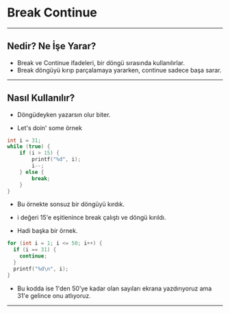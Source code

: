 # Break Continue

---

## Nedir? Ne İşe Yarar?

- Break ve Continue ifadeleri, bir döngü sırasında kullanılırlar.
- Break döngüyü kırıp parçalamaya yararken, continue sadece başa sarar.

---

## Nasıl Kullanılır?

- Döngüdeyken yazarsın olur biter.

- Let's doin' some örnek

```c
int i = 31;
while (true) {
    if (i > 15) {
        printf("%d", i);
        i--;
    } else {
        break;
    }
}
```

- Bu örnekte sonsuz bir döngüyü kırdık.
- i değeri 15'e eşitlenince break çalıştı ve döngü kırıldı.

- Hadi başka bir örnek.

```c
for (int i = 1; i <= 50; i++) {
  if (i == 31) {
    continue;
  }
  printf("%d\n", i);
}
```

- Bu kodda ise 1'den 50'ye kadar olan sayıları ekrana yazdırıyoruz ama
  31'e gelince onu atlıyoruz.

---
